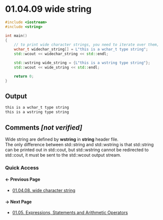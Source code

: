 # 01.04.09 wide string

```cxx
#include <iostream>
#include <string>

int main()
{
    // to print wide character strings, you need to iterate over them, loops and iterators are discussed later
    wchar_t widechar_string[] = L"this is a wchar_t type string";
    std::wcout << widechar_string << std::endl;

    std::wstring wide_string = {L"this is a wstring type string"};
    std::wcout << wide_string << std::endl;

    return 0;
}

```

## Output

```txt
this is a wchar_t type string
this is a wstring type string
```

## Comments *[not verified]*

Wide string are defined by **wstring** in **string** header file.  
The only difference between std::string and std::wstring is that
std::string can be printed out in std::cout, but std::wstring
cannot be redirected to std::cout, it must be sent to the std::wcout
output stream.

### Quick Access

<div class="previous_page pagination">

#### &#8592; Previous Page

* [01.04.08. wide character string](./../../01.the_basics/04.arrays&strings/08.wide-character-string.md)

</div>
<div class="next_page pagination">

#### &#8594; Next Page

* [01.05. Expressions, Statements and Arithmetic Operators](./../../01.the_basics/05.expressions&statements&operators/README.md)

</div>
